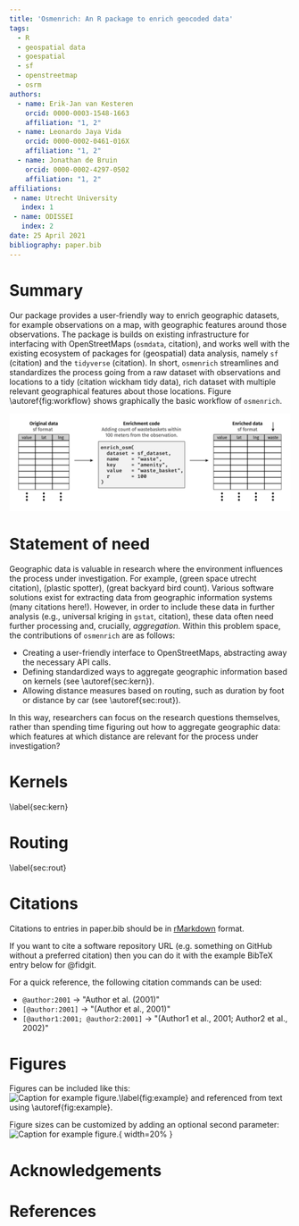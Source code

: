 ```yaml
---
title: 'Osmenrich: An R package to enrich geocoded data'
tags:
  - R
  - geospatial data
  - goespatial
  - sf
  - openstreetmap
  - osrm
authors:
  - name: Erik-Jan van Kesteren
    orcid: 0000-0003-1548-1663
    affiliation: "1, 2"
  - name: Leonardo Jaya Vida
    orcid: 0000-0002-0461-016X
    affiliation: "1, 2"
  - name: Jonathan de Bruin
    orcid: 0000-0002-4297-0502
    affiliation: "1, 2"
affiliations:
 - name: Utrecht University
   index: 1
 - name: ODISSEI
   index: 2
date: 25 April 2021
bibliography: paper.bib
---
```


# Summary
Our package provides a user-friendly way to enrich geographic datasets, for example observations on a map, with geographic features around those observations. The package is builds on existing infrastructure for interfacing with OpenStreetMaps (`osmdata`, citation), and works well with the existing ecosystem of packages for (geospatial) data analysis, namely `sf` (citation) and the `tidyverse` (citation). In short, `osmenrich` streamlines and standardizes the process going from a raw dataset with observations and locations to a tidy (citation wickham tidy data), rich dataset with multiple relevant geographical features about those locations. Figure \autoref{fig:workflow} shows graphically the basic workflow of `osmenrich`.

![Basic workflow of `osmenrich`. \label{fig:workflow}](figure-01.png)

# Statement of need
Geographic data is valuable in research where the environment influences the process under investigation. For example, (green space utrecht citation), (plastic spotter), (great backyard bird count). Various software solutions exist for extracting data from geographic information systems (many citations here!). However, in order to include these data in further analysis (e.g., universal kriging in `gstat`, citation), these data often need further processing and, crucially, _aggregation_. Within this problem space, the contributions of `osmenrich` are as follows:

- Creating a user-friendly interface to OpenStreetMaps, abstracting away the necessary API calls.
- Defining standardized ways to aggregate geographic information based on kernels (see \autoref{sec:kern}).
- Allowing distance measures based on routing, such as duration by foot or distance by car (see \autoref{sec:rout}).

In this way, researchers can focus on the research questions themselves, rather than spending time figuring out how to aggregate geographic data: which features at which distance are relevant for the process under investigation?

# Kernels
\label{sec:kern}

# Routing
\label{sec:rout}

# Citations

Citations to entries in paper.bib should be in
[rMarkdown](http://rmarkdown.rstudio.com/authoring_bibliographies_and_citations.html)
format.

If you want to cite a software repository URL (e.g. something on GitHub without a preferred
citation) then you can do it with the example BibTeX entry below for @fidgit.

For a quick reference, the following citation commands can be used:
- `@author:2001`  ->  "Author et al. (2001)"
- `[@author:2001]` -> "(Author et al., 2001)"
- `[@author1:2001; @author2:2001]` -> "(Author1 et al., 2001; Author2 et al., 2002)"

# Figures

Figures can be included like this:
![Caption for example figure.\label{fig:example}](figure.png)
and referenced from text using \autoref{fig:example}.

Figure sizes can be customized by adding an optional second parameter:
![Caption for example figure.](figure.png){ width=20% }

# Acknowledgements


# References